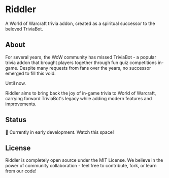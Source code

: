 # Riddler

A World of Warcraft trivia addon, created as a spiritual successor to the beloved TriviaBot.

## About

For several years, the WoW community has missed TriviaBot - a popular trivia addon that brought players together through fun quiz competitions in-game. Despite many requests from fans over the years, no successor emerged to fill this void.

Until now.

Riddler aims to bring back the joy of in-game trivia to World of Warcraft, carrying forward TriviaBot's legacy while adding modern features and improvements.

## Status

🚧 Currently in early development. Watch this space!

## License

Riddler is completely open source under the MIT License. We believe in the power of community collaboration - feel free to contribute, fork, or learn from our code! 